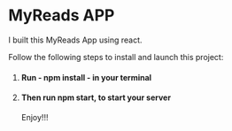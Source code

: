 <h1>MyReads APP</h1>
<p>I built this MyReads App using react.</p>
<p>Follow the following steps to install and launch this project:</p>
<ol>
<li><h4>Run - npm install - in your terminal</h4></li>
<li><h4>Then run npm start, to start your server</h4></li>
</0l>
<p>Enjoy!!!</p>
